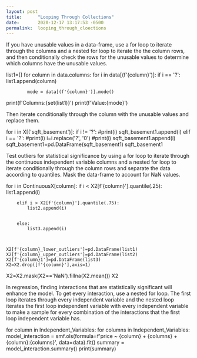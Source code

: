 ```yaml
---
layout: post
title:      "Looping Through Collections"
date:       2020-12-17 13:17:53 -0500
permalink:  looping_through_cloections
---
```



If you have unusable values in a data-frame, use a for loop to iterate through the columns and a nested for loop to iterate the the column rows, and then conditionally check the rows for the unusable values to determine which columns have the unusable values.

list1=[]
for column in data.columns:
    for i in data[(f'{column}')]:
        if i == '?':
            list1.append(column)

            mode = data[(f'{column}')].mode()


print(f'Columns:{set(list1)}')
print(f'Value:{mode}')

Then iterate conditionally through the column with the unusable values and replace them.

for i in X[('sqft_basement')]:
    if i != '?':
        #print(i)
        sqft_basement1.append(i)
    elif i == '?':
            #print(i)
            i=i.replace('?', '0')
            #print(i)
            sqft_basement1.append(i)
sqft_basement1=pd.DataFrame(sqft_basement1)
sqft_basement1

Test outliers for statistical significance by using a for loop to iterate through the continuous independent variable columns and  a nested for loop to iterate conditionally through the column rows and separate the data according to quantiles. Mask the data-frame to  account for NaN values.

for i in ContinuousX[column]:
        if i < X2[f'{column}'].quantile(.25):
            list1.append(i)
            
    
        elif i > X2[f'{column}'].quantile(.75):
            list2.append(i)
            
        
        else:
            list3.append(i)

            
            
    X2[f'{column}_lower_outliers']=pd.DataFrame(list1)
    X2[f'{column}_upper_outliers']=pd.DataFrame(list2)
    X2[f'{column}1']=pd.DataFrame(list3)
    X2=X2.drop([f'{column}'],axis=1)
X2=X2.mask(X2=='NaN').fillna(X2.mean())
X2

In regression, finding interactions that are statistically significant will enhance the model. To get every interaction, use a nested for loop. The first loop iterates through every independent variable and the nested loop iterates the first loop independent variable with every independent variable to make a sample for every combination of the interactions that the first loop independent variable has.

for column in Independent_Variables:
    for columns in Independent_Variables:
        model_interaction = smf.ols(formula=f'price ~ {column} +    {columns} + {column}:{columns}', data=data).fit()
        summary = model_interaction.summary()
        print(summary)
